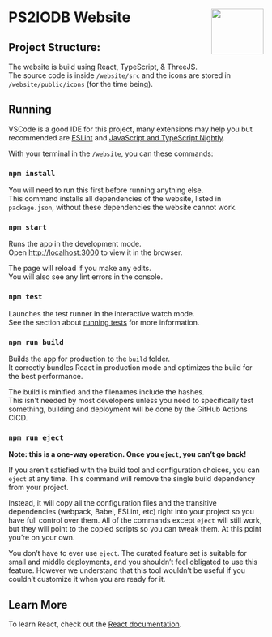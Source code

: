 # PS2IODB Website <img align="right" width="103" height="90" src="https://upload.wikimedia.org/wikipedia/commons/thumb/a/a7/React-icon.svg/2300px-React-icon.svg.png">

## Project Structure:
The website is build using React, TypeScript, & ThreeJS.\
The source code is inside `/website/src` and the icons are stored in `/website/public/icons` (for the time being).

## Running
VSCode is a good IDE for this project, many extensions may help you but recommended are [ESLint](https://marketplace.visualstudio.com/items?itemName=dbaeumer.vscode-eslint) and [JavaScript and TypeScript Nightly](https://marketplace.visualstudio.com/items?itemName=ms-vscode.vscode-typescript-next).

With your terminal in the `/website`, you can these commands:

### `npm install`
You will need to run this first before running anything else.\
This command installs all dependencies of the website, listed in `package.json`, without these dependencies the website cannot work.

### `npm start`
Runs the app in the development mode.\
Open [http://localhost:3000](http://localhost:3000) to view it in the browser.

The page will reload if you make any edits.\
You will also see any lint errors in the console.

### `npm test`
Launches the test runner in the interactive watch mode.\
See the section about [running tests](https://facebook.github.io/create-react-app/docs/running-tests) for more information.

### `npm run build`
Builds the app for production to the `build` folder.\
It correctly bundles React in production mode and optimizes the build for the best performance.

The build is minified and the filenames include the hashes.\
This isn't needed by most developers unless you need to specifically test something, building and deployment will be done by the GitHub Actions CICD.

### `npm run eject`

**Note: this is a one-way operation. Once you `eject`, you can’t go back!**

If you aren’t satisfied with the build tool and configuration choices, you can `eject` at any time. This command will remove the single build dependency from your project.

Instead, it will copy all the configuration files and the transitive dependencies (webpack, Babel, ESLint, etc) right into your project so you have full control over them. All of the commands except `eject` will still work, but they will point to the copied scripts so you can tweak them. At this point you’re on your own.

You don’t have to ever use `eject`. The curated feature set is suitable for small and middle deployments, and you shouldn’t feel obligated to use this feature. However we understand that this tool wouldn’t be useful if you couldn’t customize it when you are ready for it.

## Learn More
To learn React, check out the [React documentation](https://reactjs.org/).
